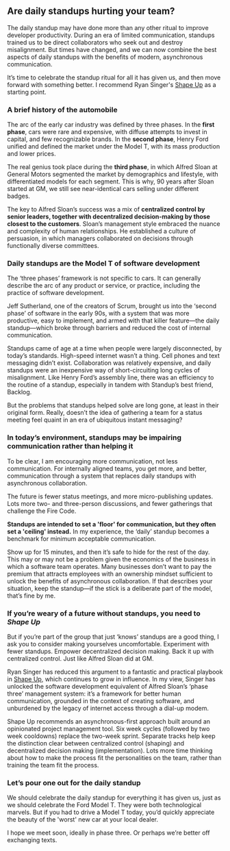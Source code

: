 ## Are daily standups hurting your team?

The daily standup may have done more than any other ritual to improve developer productivity. During an era of limited communication, standups trained us to be direct collaborators who seek out and destroy misalignment. But times have changed, and we can now combine the best aspects of daily standups with the benefits of modern, asynchronous communication. 

It’s time to celebrate the standup ritual for all it has given us, and then move forward with something better. I recommend Ryan Singer's [Shape Up](https://www.basecamp.com/shapeup) as a starting point.

### A brief history of the automobile
The arc of the early car industry was defined by three phases. 
In the __first phase__, cars were rare and expensive, with diffuse attempts to invest in capital, and few recognizable brands. In the __second phase__, Henry Ford unified and defined the market under the Model T, with its
mass production and lower prices. 

The real genius took place during the __third phase__, in which Alfred Sloan at General Motors segmented the market by demographics and lifestyle, with differentiated models for each segment. This is why, 90 years after Sloan started at GM, we still see near-identical cars selling under different badges.

The key to Alfred Sloan’s success was a mix of __centralized control by senior leaders, together with decentralized decision-making by those closest to the customers__. Sloan’s management style embraced the nuance and complexity of human relationships. He established a culture of persuasion, in which managers collaborated on decisions through functionally diverse committees.

### Daily standups are the Model T of software development
The ‘three phases’ framework is not specific to cars. It can generally describe the arc of any product or service, or practice, including the practice of software development.

Jeff Sutherland, one of the creators of Scrum, brought us into the ‘second phase’ of software in the early 90s, with a system that was more productive, easy to implement, and armed with that killer feature&mdash;the daily standup&mdash;which broke through barriers and reduced the cost of internal communication. 

Standups came of age at a time when people were largely disconnected, by today’s standards. High-speed internet wasn’t a thing. Cell phones and text messaging didn’t exist. Collaboration was relatively expensive, and daily standups were an inexpensive way of short-circuiting long cycles of misalignment. Like Henry Ford’s assembly line, there was an efficiency to the routine of a standup, especially in tandem with Standup’s best friend, Backlog.

But the problems that standups helped solve are long gone, at least in their original form. Really, doesn’t the idea of gathering a team for a status meeting feel quaint in an era of ubiquitous instant messaging? 

### In today’s environment, standups may be impairing communication rather than helping it
To be clear, I am encouraging more communication, not less communication. For internally aligned teams, you get more, and better, communication through a system that replaces daily standups with asynchronous collaboration. 

The future is fewer status meetings, and more micro-publishing updates. Lots more two- and three-person discussions, and fewer gatherings that challenge the Fire Code.

__Standups are intended to set a 'floor' for communication, but they often set a 'ceiling' instead.__ In my experience, the ‘daily’ standup becomes a benchmark for minimum acceptable communication. 

Show up for 15 minutes, and then it’s safe to hide for the rest of the day. This may or may not be a problem given the economics of the business in which a software team operates. Many businesses don’t want to pay the premium that attracts employees with an ownership mindset sufficient to unlock the benefits of asynchronous collaboration. If that describes your situation, keep the standup&mdash;if the stick is a deliberate part of the model, that’s fine by me. 

### If you’re weary of a future without standups, you need to _Shape Up_
But if you’re part of the group that just ‘knows’ standups are a good thing, I ask you to consider making yourselves uncomfortable. Experiment with fewer standups. Empower decentralized decision making. Back it up with centralized control. Just like Alfred Sloan did at GM. 

Ryan Singer has reduced this argument to a fantastic and practical playbook in [Shape Up](https://www.basecamp.com/shapeup), which continues to grow in influence. In my view, Singer has unlocked the software development equivalent of Alfred Sloan’s ‘phase three’ management system: it’s a framework for better human communication, grounded in the context of creating software, and unburdened by the legacy of internet access through a dial-up modem.

Shape Up recommends an asynchronous-first approach built around an 
opinionated project management tool. Six week cycles (followed by two week cooldowns) replace the two-week sprint. Separate tracks help keep the distinction clear between centralized control (shaping) and decentralized decision making (implementation). Lots more time thinking about how to make the process fit the personalities on the team, rather than training the team fit the process.

### Let’s pour one out for the daily standup
We should celebrate the daily standup for everything it has given us, just as we should 
celebrate the Ford Model T. They were both technological marvels. But if you had to drive a Model T today, you’d quickly appreciate the beauty of the 'worst' new car at your local dealer.

I hope we meet soon, ideally in phase three. Or perhaps we’re better off exchanging texts.